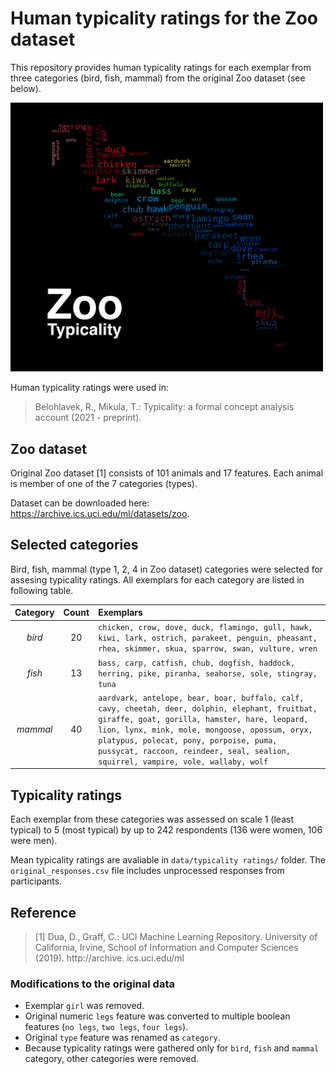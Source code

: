 # Human typicality ratings for the Zoo dataset
This repository provides human typicality ratings for each exemplar from three categories (bird, fish, mammal) from the original Zoo dataset (see below).

<img src="https://github.com/mikulatomas/zoo-typicality/raw/only-typicality/logo.png" width=500>

Human typicality ratings were used in:

> Belohlavek, R., Mikula, T.: Typicality: a formal concept analysis account (2021 - preprint).

## Zoo dataset
Original Zoo dataset [1] consists of 101 animals and 17 features. Each animal is member of one of the 7 categories (types).

Dataset can be downloaded here: https://archive.ics.uci.edu/ml/datasets/zoo.

## Selected categories
Bird, fish, mammal (type 1, 2, 4 in Zoo dataset) categories were selected for assesing typicality ratings. All exemplars for each category are listed in following table.

| Category        | Count         | Exemplars  |
|:------------:|:-------------:|:---------- |
| *bird*       | 20            | ```chicken, crow, dove, duck, flamingo, gull, hawk, kiwi, lark, ostrich, parakeet, penguin, pheasant, rhea, skimmer, skua, sparrow, swan, vulture, wren``` |
| *fish*       | 13            | ```bass, carp, catfish, chub, dogfish, haddock, herring, pike, piranha, seahorse, sole, stingray, tuna``` |
| *mammal*     | 40            | ```aardvark, antelope, bear, boar, buffalo, calf, cavy, cheetah, deer, dolphin, elephant, fruitbat, giraffe, goat, gorilla, hamster, hare, leopard, lion, lynx, mink, mole, mongoose, opossum, oryx, platypus, polecat, pony, porpoise, puma, pussycat, raccoon, reindeer, seal, sealion, squirrel, vampire, vole, wallaby, wolf``` |

## Typicality ratings
Each exemplar from these categories was assessed on scale 1 (least typical) to 5 (most typical) by up to 242 respondents (136 were women, 106 were men).

Mean typicality ratings are avaliable in `data/typicality ratings/` folder. The `original_responses.csv` file includes unprocessed responses from participants.

## Reference
> [1] Dua, D., Graff, C.: UCI Machine Learning Repository. University of California, Irvine, School of Information and Computer Sciences (2019). http://archive. ics.uci.edu/ml

### Modifications to the original data
* Exemplar `girl` was removed.
* Original numeric `legs` feature was converted to multiple boolean features (`no legs`, `two legs`, `four legs`).
* Original `type` feature was renamed as `category`.
* Because typicality ratings were gathered only for `bird`, `fish` and `mammal` category, other categories were removed.
